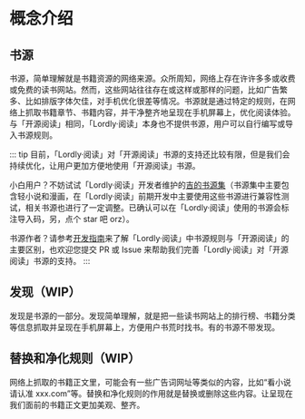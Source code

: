 # 概念介绍

## 书源
书源，简单理解就是书籍资源的网络来源。众所周知，网络上存在许许多多或收费或免费的读书网站。然而，这些网站往往存在或这样或那样的问题，比如广告繁多、比如排版字体欠佳，对手机优化很差等情况。书源就是通过特定的规则，在网络上抓取书籍章节、书籍内容，并干净整齐地呈现在手机屏幕上，优化阅读体验。与「开源阅读」相同，「Lordly·阅读」本身也不提供书源，用户可以自行编写或导入书源规则。

::: tip
目前，「Lordly·阅读」对「开源阅读」书源的支持还比较有限，但是我们会持续优化，让用户更加方便地使用「开源阅读」书源。

小白用户？不妨试试「Lordly·阅读」开发者维护的[吉的书源集](https://github.com/jiwangyihao/source-j-legado)（书源集中主要包含轻小说和漫画，在「Lordly·阅读」前期开发中主要使用这些书源进行兼容性测试，相关书源也进行了一定调整。已确认可以在「Lordly·阅读」使用的书源会标注导入码，另，点个 star 吧 orz）。

书源作者？请参考[开发指南](../development/getting-started)来了解「Lordly·阅读」中书源规则与「开源阅读」的主要区别，也欢迎您提交 PR 或 Issue 来帮助我们完善「Lordly·阅读」对「开源阅读」书源的支持。
:::

## 发现（WIP）
发现是书源的一部分。发现简单理解，就是把一些读书网站上的排行榜、书籍分类等信息抓取并呈现在手机屏幕上，方便用户书荒时找书。有的书源不带发现。

## 替换和净化规则（WIP）
网络上抓取的书籍正文里，可能会有一些广告词网址等类似的内容，比如“看小说请认准 xxx.com”等。替换和净化规则的作用就是替换或删除这些内容。让呈现在我们面前的书籍正文更加美观、整齐。